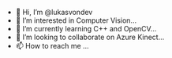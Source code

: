 - 👋 Hi, I’m @lukasvondev
- 👀 I’m interested in Computer Vision...
- 🌱 I’m currently learning C++ and OpenCV...
- 💞️ I’m looking to collaborate on Azure Kinect...
- 📫 How to reach me ...

<!---
lukasvondev/lukasvondev is a ✨ special ✨ repository because its `README.md` (this file) appears on your GitHub profile.
You can click the Preview link to take a look at your changes.
--->
